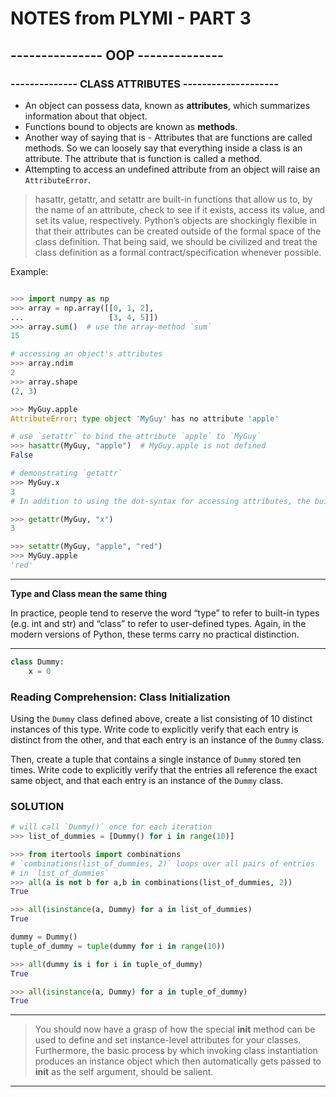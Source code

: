 # NOTES from PLYMI - PART 3

## --------------- OOP --------------

### -------------- CLASS ATTRIBUTES --------------------

* An object can possess data, known as __attributes__, which summarizes information about that object.
* Functions bound to objects are known as __methods__.
* Another way of saying that is - Attributes that are functions are called methods.
So we can loosely say that everything inside a class is an attribute. The attribute that is function is called a method.
* Attempting to access an undefined attribute from an object will raise an `AttributeError`.

> hasattr, getattr, and setattr are built-in functions that allow us to, by the name of an attribute, check to see if it exists, access its value, and set its value, respectively. Python’s objects are shockingly flexible in that their attributes can be created outside of the formal space of the class definition. That being said, we should be civilized and treat the class definition as a formal contract/specification whenever possible.

Example:
```python

>>> import numpy as np
>>> array = np.array([[0, 1, 2],
...                   [3, 4, 5]])
>>> array.sum()  # use the array-method `sum`
15

# accessing an object's attributes
>>> array.ndim
2
>>> array.shape
(2, 3)

>>> MyGuy.apple
AttributeError: type object 'MyGuy' has no attribute 'apple'

# use `setattr` to bind the attribute `apple` to `MyGuy`
>>> hasattr(MyGuy, "apple")  # MyGuy.apple is not defined
False

# demonstrating `getattr`
>>> MyGuy.x
3
# In addition to using the dot-syntax for accessing attributes, the built-in function getattr can be used to the same effect:

>>> getattr(MyGuy, "x")
3

>>> setattr(MyGuy, "apple", "red")
>>> MyGuy.apple
'red'
```
---

**Type and Class mean the same thing**

In practice, people tend to reserve the word “type” to refer to built-in types (e.g. int and str) and “class” to refer to user-defined types. Again, in the modern versions of Python, these terms carry no practical distinction.

---
```python
class Dummy:
    x = 0
```

### Reading Comprehension: Class Initialization

Using the `Dummy` class defined above, create a list consisting of 10 distinct instances of this type. Write code to explicitly verify that each entry is distinct from the other, and that each entry is an instance of the `Dummy` class.

Then, create a tuple that contains a single instance of `Dummy` stored ten times. Write code to explicitly verify that the entries all reference the exact same object, and that each entry is an instance of the `Dummy` class.

### SOLUTION

```python
# will call `Dummy()` once for each iteration
>>> list_of_dummies = [Dummy() for i in range(10)]

>>> from itertools import combinations
# `combinations(list_of_dummies, 2)` loops over all pairs of entries
# in `list_of_dummies`
>>> all(a is not b for a,b in combinations(list_of_dummies, 2))
True

>>> all(isinstance(a, Dummy) for a in list_of_dummies)
True
```
```python
dummy = Dummy()
tuple_of_dummy = tuple(dummy for i in range(10))

>>> all(dummy is i for i in tuple_of_dummy)
True

>>> all(isinstance(a, Dummy) for a in tuple_of_dummy)
True
```

---

> You should now have a grasp of how the special __init__ method can be used to define and set instance-level attributes for your classes. Furthermore, the basic process by which invoking class instantiation produces an instance object which then automatically gets passed to __init__ as the self argument, should be salient. 

---

